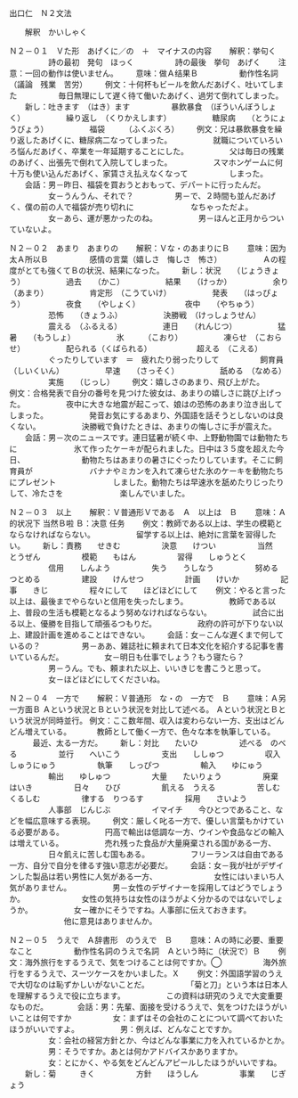 出口仁　Ｎ２文法

　　解釈　かいしゃく


Ｎ２－０１　Ｖた形　あげくに／の　＋　マイナスの内容
　　解釈：挙句く
　　　　　詩の最初　発句　ほっく
　　　　　詩の最後　挙句　あげく
　　注意：一回の動作は使いません。
　　意味：做Ａ结果Ｂ
　　　　　動作性名詞（議論　残業　苦労）
　　例文：十何杯もビールを飲んだあげく、吐いてしまた
　　　　　毎日無理にして遅く待て働いたあげく、過労て倒れてしまった。
　　新し：吐きます　（はき）ます
　　　　　暴飲暴食　（ぼういんぼうしょく）
　　　　　繰り返し　（くりかえします）
　　　　　糖尿病　　（とうにょうびょう）
　　　　　福袋　　　（ふくぶくろ）
　　例文：兄は暴飲暴食を繰り返したあげくに、糖尿病二なってしまった。
　　　　　就職についていろいろ悩んだあげく、卒業を一年延期することにした。
　　　　　父は毎日の残業のあげく、出張先で倒れて入院してしまった。
　　　　　スマホンゲームに何十万も使い込んだあげく、家賃さえ払えなくなって
　　　　　しまった。
　　会話：男－昨日、福袋を買おうとおもって、デパートに行ったんだ。
　　　　　女－うんうん、それで？
　　　　　男－で、２時間も並んだあげく、僕の前の人で福袋が売り切れに
　　　　　　　なちゃっただよ。
　　　　　女－あら、運が悪かったのね。
　　　　　男－ほんと正月からついていないよ。　


Ｎ２－０２　あまり　あまりの
　　解釈：Ｖな・のあまりにＢ
　　意味：因为太Ａ所以Ｂ
　　　　　感情の言葉（嬉しさ　悔しさ　怖さ）
　　　　　Ａの程度がとても強くてＢの状況、結果になった。
　　新し：状況　　（じょうきょう）
　　　　　過去　　（かこ）
　　　　　結果　　（けっか）
　　　　　余り　　（あまり）
　　　　　肯定形　（こうていけ）
　　　　　発表　　（はっぴょう）
　　　　　夜食　　（やしょく）　
　　　　　夜中　　（やちゅう）
　　　　　恐怖　　（きょうふ）
　　　　　決勝戦　（けっしょうせん）
　　　　　震える　（ふるえる）
　　　　　連日　　（れんじつ）
　　　　　猛暑　　（もうしょ）
　　　　　氷　　　（こおり）
　　　　　凍らせ　（こおらせ）
　　　　　配られる（くばられる）　
　　　　　超える　（こえる）
　　　　　ぐったりしています　＝　疲れたり弱ったりして
　　　　　飼育員　（しいくいん）
　　　　　早速　　（さっそく）
　　　　　舐める　（なめる）
　　　　　実施　　（じっし）
　　例文：嬉しさのあまり、飛び上がた。　
　　例文：合格発表で自分の番号を見つけた彼女は、あまりの嬉しさに跳び上げった。
　　　　　夜中に大きな地震が起こって、娘はの恐怖のあまり泣き出してしまった。
　　　　　発音お気にするあまり、外国語を話そうとしないのは良くない。
　　　　　決勝戦で負けたときは、あまりの悔しさに手が震えた。
　　会話：男－次のニュースです。連日猛暑が続く中、上野動物園では動物たちに
　　　　　　　氷て作ったケーキが配られました。日中は３５度を超えた今日、
　　　　　　　動物たちはあまりの暑さにぐったりしています。そこに飼育員が
　　　　　　　バナナやミカンを入れて凍らせた氷のケーキを動物たちにプレゼント
　　　　　　　しました。動物たちは早速氷を舐めたりじったりして、冷たさを
　　　　　　　楽しんでいました。


Ｎ２－０３　以上
　　解釈：Ｖ普通形Ｖである　Ａ　以上は　Ｂ
　　意味：Ａ的状况下 当然Ｂ啦  Ｂ：决意 任务
　　例文：教師である以上は、学生の模範とならなければならない。
　　　　　留学する以上は、絶対に言葉を習得したい。
　　新し：責務　　せきむ
　　　　　決意　　けつい
　　　　　当然　　とうぜん
　　　　　模範　　もはん
　　　　　習得　　しゅうとく
　　　　　信用　　しんよう
　　　　　失う　　うしなう
　　　　　努める　つとめる
　　　　　建設　　けんせつ
　　　　　計画　　けいか
　　　　　記事　　きじ
　　　　　程々にして　　ほどほどにして
　　例文：やると言った以上は、最後までやらないと信用を失ったしまう。
　　　　　教師である以上、普段の生活も模範となるよう努めなければならない。
　　　　　試合に出る以上、優勝を目指して頑張るつもりだ。
　　　　　政府の許可が下りない以上、建設計画を進めることはできない。
　　会話：女－こんな遅くまで何しているの？
　　　　　男－ああ、雑誌社に頼まれて日本文化を紹介する記事を書いているんだ。
　　　　　女－明日も仕事でしょう？もう寝たら？
　　　　　男－うん。でも、頼まれた以上、いいきじを書こうと思って。
　　　　　女－ほどほどにしてくださいね。


Ｎ２－０４　一方で
　　解釈：Ｖ普通形　な・の　一方で　Ｂ
　　意味：Ａ另一方面Ｂ
         Ａという状況とＢという状況を対比して述べる。
         Ａという状況とＢという状況が同時並行。
    例文：ここ数年間、収入は変わらない一方、支出はどんどん増えている。
    　　　教師として働く一方で、色々な本を執筆している。
    　　　最近、太る一方だ。
　　新し：対比　　たいひ
　　　　　述べる　のべる
　　　　　並行　　へいこう
　　　　　支出　　ししゅつ
　　　　　収入　　しゅうにゅう
　　　　　執筆　　しっぴつ
　　　　　輸入　　ゆにゅう
　　　　　輸出　　ゆしゅつ
　　　　　大量　　たいりょう
　　　　　廃棄　　はいき
　　　　　日々　　ひび
　　　　　飢える　うえる
　　　　　苦しむ　くるしむ
　　　　　律する　りつるす
　　　　　採用　　さいよう
　　　　　人事部　じんじぶ
　　　　　イマイチ　　今ひとつであること、などを幅広意味する表現。
　　例文：厳しく叱る一方で、優しい言葉もかけている必要がある。
　　　　　円高で輸出は低調な一方、ウインや食品などの輸入は増えている。
　　　　　売れ残った食品が大量廃棄される国がある一方、
　　　　　日々飢えに苦しむ国もある。
　　　　　フリーランスは自由である一方、自分で自分を律るす強い意志が必要だ。
　　会話：女－我が社がデザインした製品は若い男性に人気がある一方、
　　　　　　　女性にはいまいち人気がありません。
　　　　　男－女性のデザイナーを採用してはどうでしょうか。
　　　　　　　女性の気持ちは女性のほうがよく分かるのではないでしょうか。
　　　　　女－確かにそうですね。人事部に伝えておきます。
　　　　　　　他に意見はありませんか。


Ｎ２－０５　うえで　Ａ辞書形　のうえで　Ｂ
　　意味：Ａの時に必要、重要なこと
　　　　　動作性名詞のうえで名詞　Ａという時に（状況で）Ｂ
　　例文：海外旅行をするうえで、気をつけることは何ですか。◯
　　　　　海外旅行をするうえで、スーツケースをかいました。Ｘ
　　例文：外国語学習のうえで大切なのは恥ずかしいがないことだ。
　　　　　「菊と刀」という本は日本人を理解するうえで役に立ちます。
　　　　　この資料は研究のうえで大変重要なものだ。　　
　　会話：男：先輩、面接を受けるうえで、気をつけたほうがいいことは何ですか
　　　　　女：まずはその会社のことについて調べておいたほうがいいですよ。
　　　　　男：例えば、どんなことですか。
　　　　　女：会社の経営方針とか、今はどんな事業に力を入れているかとか。
　　　　　男：そうですか。あとは何かアドバイスかありますか。
　　　　　女：とにかく、やる気をどんどんアピールしたほうがいいですね。
　　新し：菊　　　きく
　　　　　方針　　ほうしん
　　　　　事業　　じぎょう
